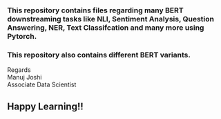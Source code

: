 ### This repository contains files regarding many BERT downstreaming tasks like NLI, Sentiment Analysis, Question Answering, NER, Text Classifcation and many more using Pytorch.
### This repository also contains different BERT variants.

Regards
<br>Manuj Joshi
<br>Associate Data Scientist

## Happy Learning!!
